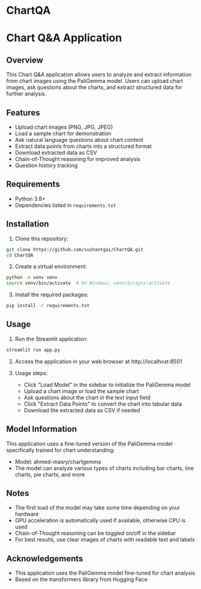 # ChartQA

# Chart Q&A Application

## Overview
This Chart Q&A application allows users to analyze and extract information from chart images using the PaliGemma model. Users can upload chart images, ask questions about the charts, and extract structured data for further analysis.

## Features
- Upload chart images (PNG, JPG, JPEG)
- Load a sample chart for demonstration
- Ask natural language questions about chart content
- Extract data points from charts into a structured format
- Download extracted data as CSV
- Chain-of-Thought reasoning for improved analysis
- Question history tracking

## Requirements
- Python 3.8+
- Dependencies listed in `requirements.txt`

## Installation

1. Clone this repository:
```bash
git clone https://github.com/sushantgai/ChartQA.git
cd ChartQA
```

2. Create a virtual environment:
```bash
python -m venv venv
source venv/bin/activate  # On Windows: venv\Scripts\activate
```

3. Install the required packages:
```bash
pip install -r requirements.txt
```

## Usage

1. Run the Streamlit application:
```bash
streamlit run app.py
```

2. Access the application in your web browser at http://localhost:8501

3. Usage steps:
   - Click "Load Model" in the sidebar to initialize the PaliGemma model
   - Upload a chart image or load the sample chart
   - Ask questions about the chart in the text input field
   - Click "Extract Data Points" to convert the chart into tabular data
   - Download the extracted data as CSV if needed

## Model Information

This application uses a fine-tuned version of the PaliGemma model specifically trained for chart understanding:
- Model: ahmed-masry/chartgemma
- The model can analyze various types of charts including bar charts, line charts, pie charts, and more

## Notes
- The first load of the model may take some time depending on your hardware
- GPU acceleration is automatically used if available, otherwise CPU is used
- Chain-of-Thought reasoning can be toggled on/off in the sidebar
- For best results, use clear images of charts with readable text and labels


## Acknowledgements
- This application uses the PaliGemma model fine-tuned for chart analysis
- Based on the transformers library from Hugging Face
